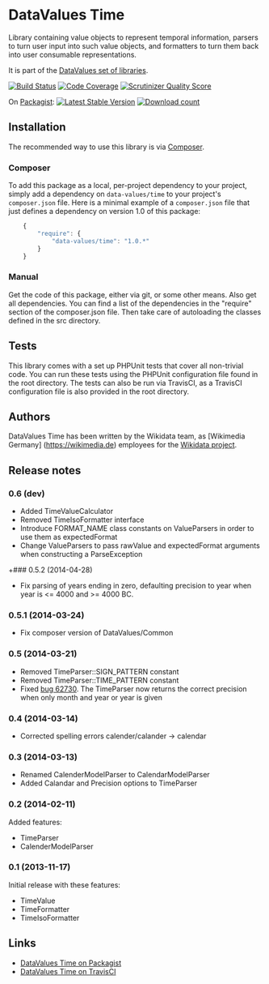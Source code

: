 # DataValues Time

Library containing value objects to represent temporal information, parsers to turn user input
into such value objects, and formatters to turn them back into user consumable representations.

It is part of the [DataValues set of libraries](https://github.com/DataValues).

[![Build Status](https://secure.travis-ci.org/DataValues/Time.png?branch=master)](http://travis-ci.org/DataValues/Time)
[![Code Coverage](https://scrutinizer-ci.com/g/DataValues/Time/badges/coverage.png?s=c5db7b37576dedaedd28d27a0e5fda2b79e86da6)](https://scrutinizer-ci.com/g/DataValues/Time/)
[![Scrutinizer Quality Score](https://scrutinizer-ci.com/g/DataValues/Time/badges/quality-score.png?s=3c66db1e59a8bf77f9e9a08760a92ca9c26538b9)](https://scrutinizer-ci.com/g/DataValues/Time/)

On [Packagist](https://packagist.org/packages/data-values/time):
[![Latest Stable Version](https://poser.pugx.org/data-values/time/version.png)](https://packagist.org/packages/data-values/time)
[![Download count](https://poser.pugx.org/data-values/time/d/total.png)](https://packagist.org/packages/data-values/time)

## Installation

The recommended way to use this library is via [Composer](http://getcomposer.org/).

### Composer

To add this package as a local, per-project dependency to your project, simply add a
dependency on `data-values/time` to your project's `composer.json` file.
Here is a minimal example of a `composer.json` file that just defines a dependency on
version 1.0 of this package:

```js
    {
        "require": {
            "data-values/time": "1.0.*"
        }
    }
```

### Manual

Get the code of this package, either via git, or some other means. Also get all dependencies.
You can find a list of the dependencies in the "require" section of the composer.json file.
Then take care of autoloading the classes defined in the src directory.

## Tests

This library comes with a set up PHPUnit tests that cover all non-trivial code. You can run these
tests using the PHPUnit configuration file found in the root directory. The tests can also be run
via TravisCI, as a TravisCI configuration file is also provided in the root directory.

## Authors

DataValues Time has been written by the Wikidata team, as [Wikimedia Germany]
(https://wikimedia.de) employees for the [Wikidata project](https://wikidata.org/).

## Release notes

### 0.6 (dev)

* Added TimeValueCalculator
* Removed TimeIsoFormatter interface
* Introduce FORMAT_NAME class constants on ValueParsers in order to use them as
	expectedFormat
* Change ValueParsers to pass rawValue and expectedFormat arguments when constructing
	a ParseException

+### 0.5.2 (2014-04-28)

* Fix parsing of years ending in zero, defaulting precision to year when
  year is <= 4000 and >= 4000 BC.

### 0.5.1 (2014-03-24)

* Fix composer version of DataValues/Common

### 0.5 (2014-03-21)

* Removed TimeParser::SIGN_PATTERN constant
* Removed TimeParser::TIME_PATTERN constant
* Fixed [bug 62730](https://bugzilla.wikimedia.org/show_bug.cgi?id=62730). The TimeParser now returns the correct precision when only month and year or year is given

### 0.4 (2014-03-14)

* Corrected spelling errors calender/calander -> calendar

### 0.3 (2014-03-13)

* Renamed CalenderModelParser to CalendarModelParser
* Added Calandar and Precision options to TimeParser

### 0.2 (2014-02-11)

Added features:

* TimeParser
* CalenderModelParser

### 0.1 (2013-11-17)

Initial release with these features:

* TimeValue
* TimeFormatter
* TimeIsoFormatter

## Links

* [DataValues Time on Packagist](https://packagist.org/packages/data-values/time)
* [DataValues Time on TravisCI](https://travis-ci.org/DataValues/Time)
